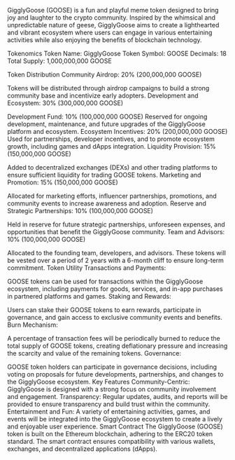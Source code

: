 GigglyGoose (GOOSE) is a fun and playful meme token designed to bring joy and laughter to the crypto community. Inspired by the whimsical and unpredictable nature of geese, GigglyGoose aims to create a lighthearted and vibrant ecosystem where users can engage in various entertaining activities while also enjoying the benefits of blockchain technology.

Tokenomics
Token Name: GigglyGoose
Token Symbol: GOOSE
Decimals: 18
Total Supply: 1,000,000,000 GOOSE

Token Distribution
Community Airdrop: 20% (200,000,000 GOOSE)

Tokens will be distributed through airdrop campaigns to build a strong community base and incentivize early adopters.
Development and Ecosystem: 30% (300,000,000 GOOSE)

Development Fund: 10% (100,000,000 GOOSE)
Reserved for ongoing development, maintenance, and future upgrades of the GigglyGoose platform and ecosystem.
Ecosystem Incentives: 20% (200,000,000 GOOSE)
Used for partnerships, developer incentives, and to promote ecosystem growth, including games and dApps integration.
Liquidity Provision: 15% (150,000,000 GOOSE)

Added to decentralized exchanges (DEXs) and other trading platforms to ensure sufficient liquidity for trading GOOSE tokens.
Marketing and Promotion: 15% (150,000,000 GOOSE)

Allocated for marketing efforts, influencer partnerships, promotions, and community events to increase awareness and adoption.
Reserve and Strategic Partnerships: 10% (100,000,000 GOOSE)

Held in reserve for future strategic partnerships, unforeseen expenses, and opportunities that benefit the GigglyGoose community.
Team and Advisors: 10% (100,000,000 GOOSE)

Allocated to the founding team, developers, and advisors. These tokens will be vested over a period of 2 years with a 6-month cliff to ensure long-term commitment.
Token Utility
Transactions and Payments:

GOOSE tokens can be used for transactions within the GigglyGoose ecosystem, including payments for goods, services, and in-app purchases in partnered platforms and games.
Staking and Rewards:

Users can stake their GOOSE tokens to earn rewards, participate in governance, and gain access to exclusive community events and benefits.
Burn Mechanism:

A percentage of transaction fees will be periodically burned to reduce the total supply of GOOSE tokens, creating deflationary pressure and increasing the scarcity and value of the remaining tokens.
Governance:

GOOSE token holders can participate in governance decisions, including voting on proposals for future developments, partnerships, and changes to the GigglyGoose ecosystem.
Key Features
Community-Centric: GigglyGoose is designed with a strong focus on community involvement and engagement.
Transparency: Regular updates, audits, and reports will be provided to ensure transparency and build trust within the community.
Entertainment and Fun: A variety of entertaining activities, games, and events will be integrated into the GigglyGoose ecosystem to create a lively and enjoyable user experience.
Smart Contract
The GigglyGoose (GOOSE) token is built on the Ethereum blockchain, adhering to the ERC20 token standard. The smart contract ensures compatibility with various wallets, exchanges, and decentralized applications (dApps).

